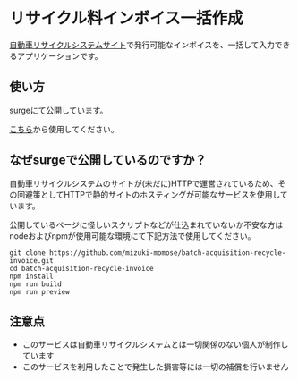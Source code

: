 # リサイクル料インボイス一括作成

[自動車リサイクルシステムサイト](http://www.jars.gr.jp/invoice/)で発行可能なインボイスを、一括して入力できるアプリケーションです。

## 使い方

[surge](https://surge.sh/)にて公開しています。

[こちら](http://batch-acquisition-recycle-invoice.surge.sh/)から使用してください。

## なぜsurgeで公開しているのですか？

自動車リサイクルシステムのサイトが(未だに)HTTPで運営されているため、その回避策としてHTTPで静的サイトのホスティングが可能なサービスを使用しています。

公開しているページに怪しいスクリプトなどが仕込まれていないか不安な方はnodeおよびnpmが使用可能な環境にて下記方法で使用してください。

```
git clone https://github.com/mizuki-momose/batch-acquisition-recycle-invoice.git
cd batch-acquisition-recycle-invoice
npm install
npm run build
npm run preview
```

## 注意点

- このサービスは自動車リサイクルシステムとは一切関係のない個人が制作しています
- このサービスを利用したことで発生した損害等には一切の補償を行いません
